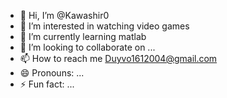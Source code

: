 - 👋 Hi, I’m @Kawashir0
- 👀 I’m interested in watching video games
- 🌱 I’m currently learning matlab
- 💞️ I’m looking to collaborate on ...
- 📫 How to reach me Duyvo1612004@gmail.com
- 😄 Pronouns: ...
- ⚡ Fun fact: ...

<!---
Kawashir0/Kawashir0 is a ✨ special ✨ repository because its `README.md` (this file) appears on your GitHub profile.
You can click the Preview link to take a look at your changes.
--->
